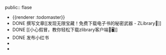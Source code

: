 public:: flase

- {{renderer :todomaster}}
- DONE 撰写文章[[发现无限宝藏！免费下载电子书的秘密武器 - ZLibrary📖]]
- DONE [[小心假冒，教你轻松下载zlibrary客户端🚀🖥]]
- DONE 发布小红书
-
-